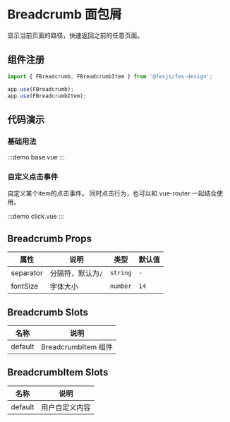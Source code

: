 # Breadcrumb 面包屑

显示当前页面的路径，快速返回之前的任意页面。

## 组件注册

```js
import { FBreadcrumb, FBreadcrumbItem } from '@fesjs/fes-design';

app.use(FBreadcrumb);
app.use(FBreadcrumbItem);
```

## 代码演示

### 基础用法

:::demo
base.vue
:::

### 自定义点击事件
自定义某个item的点击事件。
同时点击行为，也可以和 vue-router 一起结合使用。

:::demo
click.vue
:::

## Breadcrumb Props

| 属性      | 说明              | 类型     | 默认值 |
| --------- | ----------------- | -------- | ------ |
| separator | 分隔符，默认为`/` | `string` | `-`    |
| fontSize  | 字体大小          | `number` | `14`   |

## Breadcrumb Slots

| 名称    | 说明                |
| ------- | ------------------- |
| default | BreadcrumbItem 组件 |

## BreadcrumbItem Slots

| 名称    | 说明           |
| ------- | -------------- |
| default | 用户自定义内容 |